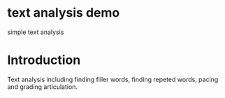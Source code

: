 # text analysis demo
simple text analysis


# Introduction 
Text analysis including finding filler words, finding repeted words, pacing and grading articulation. 

